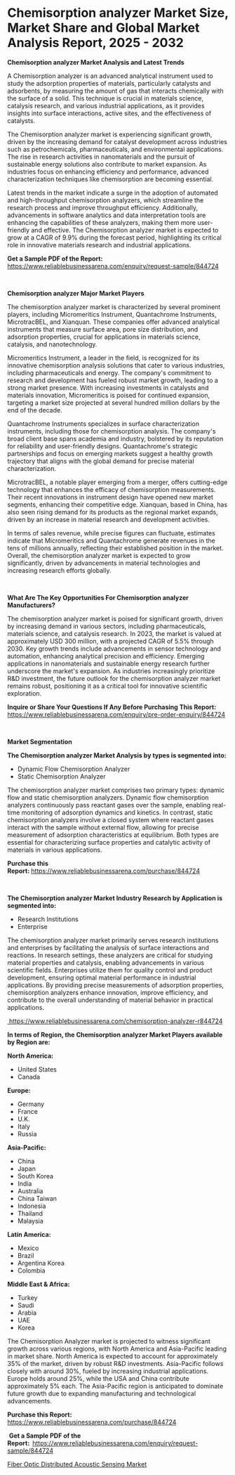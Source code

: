 <p><h1>Chemisorption analyzer Market Size, Market Share and Global Market Analysis Report, 2025 - 2032</h1></p><p><strong>Chemisorption analyzer Market Analysis and Latest Trends</strong></p>
<p><p>A Chemisorption analyzer is an advanced analytical instrument used to study the adsorption properties of materials, particularly catalysts and adsorbents, by measuring the amount of gas that interacts chemically with the surface of a solid. This technique is crucial in materials science, catalysis research, and various industrial applications, as it provides insights into surface interactions, active sites, and the effectiveness of catalysts.</p><p>The Chemisorption analyzer market is experiencing significant growth, driven by the increasing demand for catalyst development across industries such as petrochemicals, pharmaceuticals, and environmental applications. The rise in research activities in nanomaterials and the pursuit of sustainable energy solutions also contribute to market expansion. As industries focus on enhancing efficiency and performance, advanced characterization techniques like chemisorption are becoming essential.</p><p>Latest trends in the market indicate a surge in the adoption of automated and high-throughput chemisorption analyzers, which streamline the research process and improve throughput efficiency. Additionally, advancements in software analytics and data interpretation tools are enhancing the capabilities of these analyzers, making them more user-friendly and effective. The Chemisorption analyzer market is expected to grow at a CAGR of 9.9% during the forecast period, highlighting its critical role in innovative materials research and industrial applications.</p></p>
<p><strong>Get a Sample PDF of the Report:&nbsp;</strong> <a href="https://www.reliablebusinessarena.com/enquiry/request-sample/844724?utm_campaign=1948&utm_medium=2&utm_source=Github&utm_content=ia&utm_term=17022025&utm_id=chemisorption-analyzer">https://www.reliablebusinessarena.com/enquiry/request-sample/844724</a></p>
<p>&nbsp;</p>
<p><strong>Chemisorption analyzer Major Market Players</strong></p>
<p><p>The chemisorption analyzer market is characterized by several prominent players, including Micromeritics Instrument, Quantachrome Instruments, MicrotracBEL, and Xianquan. These companies offer advanced analytical instruments that measure surface area, pore size distribution, and adsorption properties, crucial for applications in materials science, catalysis, and nanotechnology.</p><p>Micromeritics Instrument, a leader in the field, is recognized for its innovative chemisorption analysis solutions that cater to various industries, including pharmaceuticals and energy. The company's commitment to research and development has fueled robust market growth, leading to a strong market presence. With increasing investments in catalysts and materials innovation, Micromeritics is poised for continued expansion, targeting a market size projected at several hundred million dollars by the end of the decade.</p><p>Quantachrome Instruments specializes in surface characterization instruments, including those for chemisorption analysis. The company's broad client base spans academia and industry, bolstered by its reputation for reliability and user-friendly designs. Quantachrome's strategic partnerships and focus on emerging markets suggest a healthy growth trajectory that aligns with the global demand for precise material characterization.</p><p>MicrotracBEL, a notable player emerging from a merger, offers cutting-edge technology that enhances the efficacy of chemisorption measurements. Their recent innovations in instrument design have opened new market segments, enhancing their competitive edge. Xianquan, based in China, has also seen rising demand for its products as the regional market expands, driven by an increase in material research and development activities.</p><p>In terms of sales revenue, while precise figures can fluctuate, estimates indicate that Micromeritics and Quantachrome generate revenues in the tens of millions annually, reflecting their established position in the market. Overall, the chemisorption analyzer market is expected to grow significantly, driven by advancements in material technologies and increasing research efforts globally.</p></p>
<p>&nbsp;</p>
<p><strong>What Are The Key Opportunities For Chemisorption analyzer Manufacturers?</strong></p>
<p><p>The chemisorption analyzer market is poised for significant growth, driven by increasing demand in various sectors, including pharmaceuticals, materials science, and catalysis research. In 2023, the market is valued at approximately USD 300 million, with a projected CAGR of 5.5% through 2030. Key growth trends include advancements in sensor technology and automation, enhancing analytical precision and efficiency. Emerging applications in nanomaterials and sustainable energy research further underscore the market's expansion. As industries increasingly prioritize R&D investment, the future outlook for the chemisorption analyzer market remains robust, positioning it as a critical tool for innovative scientific exploration.</p></p>
<p><strong>Inquire or Share Your Questions If Any Before Purchasing This Report:</strong> <a href="https://www.reliablebusinessarena.com/enquiry/pre-order-enquiry/844724?utm_campaign=1948&utm_medium=2&utm_source=Github&utm_content=ia&utm_term=17022025&utm_id=chemisorption-analyzer">https://www.reliablebusinessarena.com/enquiry/pre-order-enquiry/844724</a></p>
<p>&nbsp;</p>
<p><strong>Market Segmentation</strong></p>
<p><strong>The Chemisorption analyzer Market Analysis by types is segmented into:</strong></p>
<p><ul><li>Dynamic Flow Chemisorption Analyzer</li><li>Static Chemisorption Analyzer</li></ul></p>
<p><p>The chemisorption analyzer market comprises two primary types: dynamic flow and static chemisorption analyzers. Dynamic flow chemisorption analyzers continuously pass reactant gases over the sample, enabling real-time monitoring of adsorption dynamics and kinetics. In contrast, static chemisorption analyzers involve a closed system where reactant gases interact with the sample without external flow, allowing for precise measurement of adsorption characteristics at equilibrium. Both types are essential for characterizing surface properties and catalytic activity of materials in various applications.</p></p>
<p><strong>Purchase this Report:&nbsp;</strong><a href="https://www.reliablebusinessarena.com/purchase/844724?utm_campaign=1948&utm_medium=2&utm_source=Github&utm_content=ia&utm_term=17022025&utm_id=chemisorption-analyzer">https://www.reliablebusinessarena.com/purchase/844724</a></p>
<p>&nbsp;</p>
<p><strong>The Chemisorption analyzer Market Industry Research by Application is segmented into:</strong></p>
<p><ul><li>Research Institutions</li><li>Enterprise</li></ul></p>
<p><p>The chemisorption analyzer market primarily serves research institutions and enterprises by facilitating the analysis of surface interactions and reactions. In research settings, these analyzers are critical for studying material properties and catalysis, enabling advancements in various scientific fields. Enterprises utilize them for quality control and product development, ensuring optimal material performance in industrial applications. By providing precise measurements of adsorption properties, chemisorption analyzers enhance innovation, improve efficiency, and contribute to the overall understanding of material behavior in practical applications.</p></p>
<p><a href="https://www.reliablebusinessarena.com/chemisorption-analyzer-r844724?utm_campaign=1948&utm_medium=2&utm_source=Github&utm_content=ia&utm_term=17022025&utm_id=chemisorption-analyzer">&nbsp;https://www.reliablebusinessarena.com/chemisorption-analyzer-r844724</a></p>
<p><strong>In terms of Region, the Chemisorption analyzer Market Players available by Region are:</strong></p>
<p>
    <p> <strong> North America: </strong>
        <ul>
            <li>United States</li>
            <li>Canada</li>
        </ul>
        </p> 
    <p> <strong> Europe: </strong>
        <ul>
            <li>Germany</li>
            <li>France</li>
            <li>U.K.</li>
            <li>Italy</li>
            <li>Russia</li>
        </ul>
        </p> 
    <p> <strong> Asia-Pacific: </strong>
        <ul>
            <li>China</li>
            <li>Japan</li>
            <li>South Korea</li>
            <li>India</li>
            <li>Australia</li>
            <li>China Taiwan</li>
            <li>Indonesia</li>
            <li>Thailand</li>
            <li>Malaysia</li>
        </ul>
        </p> 
    <p> <strong> Latin America: </strong>
        <ul>
            <li>Mexico</li>
            <li>Brazil</li>
            <li>Argentina Korea</li>
            <li>Colombia</li>
        </ul>
        </p> 
    <p> <strong> Middle East & Africa: </strong>
        <ul>
            <li>Turkey</li>
            <li>Saudi</li>
            <li>Arabia</li>
            <li>UAE</li>
            <li>Korea</li>
        </ul>
    </p>
    </p>
<p><p>The Chemisorption Analyzer market is projected to witness significant growth across various regions, with North America and Asia-Pacific leading in market share. North America is expected to account for approximately 35% of the market, driven by robust R&D investments. Asia-Pacific follows closely with around 30%, fueled by increasing industrial applications. Europe holds around 25%, while the USA and China contribute approximately 5% each. The Asia-Pacific region is anticipated to dominate future growth due to expanding manufacturing and technological advancements.</p></p>
<p><strong>Purchase this Report: </strong><a href="https://www.reliablebusinessarena.com/purchase/844724?utm_campaign=1948&utm_medium=2&utm_source=Github&utm_content=ia&utm_term=17022025&utm_id=chemisorption-analyzer">https://www.reliablebusinessarena.com/purchase/844724</a></p>
<p>&nbsp;<strong>Get a Sample PDF of the Report:&nbsp;&nbsp;</strong><a href="https://www.reliablebusinessarena.com/enquiry/request-sample/844724?utm_campaign=1948&utm_medium=2&utm_source=Github&utm_content=ia&utm_term=17022025&utm_id=chemisorption-analyzer">https://www.reliablebusinessarena.com/enquiry/request-sample/844724</a></p>
<p><strong></strong></p>
<p><p><a href="https://github.com/rahu1506/Market-Research-Report-List-6/blob/main/fiber-optic-distributed-acoustic-sensing-market.md?utm_campaign=1948&utm_medium=2&utm_source=Github&utm_content=ia&utm_term=17022025&utm_id=chemisorption-analyzer">Fiber Optic Distributed Acoustic Sensing Market</a></p></p>